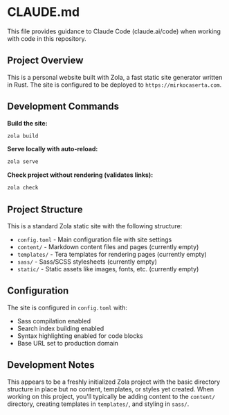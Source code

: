 # CLAUDE.md

This file provides guidance to Claude Code (claude.ai/code) when working with code in this repository.

## Project Overview

This is a personal website built with Zola, a fast static site generator written in Rust. The site is configured to be deployed to `https://mirkocaserta.com`.

## Development Commands

**Build the site:**
```bash
zola build
```

**Serve locally with auto-reload:**
```bash
zola serve
```

**Check project without rendering (validates links):**
```bash
zola check
```

## Project Structure

This is a standard Zola static site with the following structure:

- `config.toml` - Main configuration file with site settings
- `content/` - Markdown content files and pages (currently empty)
- `templates/` - Tera templates for rendering pages (currently empty)
- `sass/` - Sass/SCSS stylesheets (currently empty)
- `static/` - Static assets like images, fonts, etc. (currently empty)

## Configuration

The site is configured in `config.toml` with:
- Sass compilation enabled
- Search index building enabled  
- Syntax highlighting enabled for code blocks
- Base URL set to production domain

## Development Notes

This appears to be a freshly initialized Zola project with the basic directory structure in place but no content, templates, or styles yet created. When working on this project, you'll typically be adding content to the `content/` directory, creating templates in `templates/`, and styling in `sass/`.